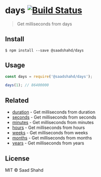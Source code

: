 # days [![Build Status](https://travis-ci.org/saadshahd/days.svg?branch=master)](https://travis-ci.org/saadshahd/days)

> Get milliseconds from days


## Install

```
$ npm install --save @saadshahd/days
```


## Usage

```js
const days = require('@saadshahd/days');

days(1); // 86400000
```


## Related

- [duration](https://github.com/saadshahd/duration) - Get milliseconds from duration
- [seconds](https://github.com/saadshahd/seconds) - Get milliseconds from seconds
- [minutes](https://github.com/saadshahd/minutes) - Get milliseconds from minutes
- [hours](https://github.com/saadshahd/hours) - Get milliseconds from hours
- [weeks](https://github.com/saadshahd/weeks) - Get milliseconds from weeks
- [months](https://github.com/saadshahd/months) - Get milliseconds from months
- [years](https://github.com/saadshahd/years) - Get milliseconds from years


## License

MIT © Saad Shahd
